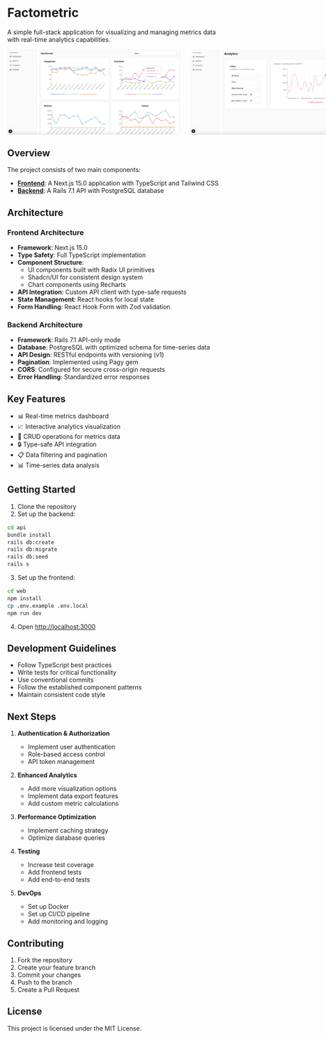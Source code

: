 # Factometric

A simple full-stack application for visualizing and managing metrics data with real-time analytics capabilities.

<div style="display: flex; gap: 20px;">
    <img src="./web/public/dashboard.png" width="400" alt="Dashboard" />
    <img src="./web/public/analytics.png" width="400" alt="Analytics" />
</div>

## Overview

The project consists of two main components:

- [**Frontend**](web/README.md): A Next.js 15.0 application with TypeScript and Tailwind CSS
- [**Backend**](api/README.md): A Rails 7.1 API with PostgreSQL database

## Architecture

### Frontend Architecture

- **Framework**: Next.js 15.0
- **Type Safety**: Full TypeScript implementation
- **Component Structure**: 
  - UI components built with Radix UI primitives
  - Shadcn/UI for consistent design system
  - Chart components using Recharts
- **API Integration**: Custom API client with type-safe requests
- **State Management**: React hooks for local state
- **Form Handling**: React Hook Form with Zod validation

### Backend Architecture

- **Framework**: Rails 7.1 API-only mode
- **Database**: PostgreSQL with optimized schema for time-series data
- **API Design**: RESTful endpoints with versioning (v1)
- **Pagination**: Implemented using Pagy gem
- **CORS**: Configured for secure cross-origin requests
- **Error Handling**: Standardized error responses

## Key Features

- 📊 Real-time metrics dashboard
- 📈 Interactive analytics visualization
- 🔄 CRUD operations for metrics data
- 🔒 Type-safe API integration
- 📋 Data filtering and pagination
- 📊 Time-series data analysis

## Getting Started

1. Clone the repository
2. Set up the backend:
```bash
cd api
bundle install
rails db:create
rails db:migrate
rails db:seed
rails s
```

3. Set up the frontend:
```bash
cd web
npm install
cp .env.example .env.local
npm run dev
```

4. Open [http://localhost:3000](http://localhost:3000)

## Development Guidelines

- Follow TypeScript best practices
- Write tests for critical functionality
- Use conventional commits
- Follow the established component patterns
- Maintain consistent code style

## Next Steps

1. **Authentication & Authorization**
   - Implement user authentication
   - Role-based access control
   - API token management

2. **Enhanced Analytics**
   - Add more visualization options
   - Implement data export features
   - Add custom metric calculations

3. **Performance Optimization**
   - Implement caching strategy
   - Optimize database queries

4. **Testing**
   - Increase test coverage
   - Add frontend tests
   - Add end-to-end tests

5. **DevOps**
   - Set up Docker
   - Set up CI/CD pipeline
   - Add monitoring and logging

## Contributing

1. Fork the repository
2. Create your feature branch
3. Commit your changes
4. Push to the branch
5. Create a Pull Request

## License

This project is licensed under the MIT License.
